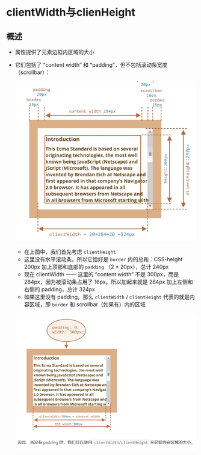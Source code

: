# clientWidth与clienHeight

## 概述

+ 属性提供了元素边框内区域的大小

+ 它们包括了 “content width” 和 “padding”，但不包括滚动条宽度（scrollbar）：

  ![alt text](images/clientWidth与clienHeight.png)

  + 在上图中，我们首先考虑 `clientHeight`
  + 这里没有水平滚动条，所以它恰好是 `border` 内的总和：CSS-height 200px 加上顶部和底部的 `padding` （2 * 20px），总计 240px
  + 现在 clientWidth —— 这里的 “content width” 不是 300px，而是 284px，因为被滚动条占用了 16px。所以加起来就是 284px 加上左侧和右侧的 padding，总计 324px
  + 如果这里没有 padding，那么 `clientWidth` / `clientHeight` 代表的就是内容区域，即 `border` 和 scrollbar（如果有）内的区域

  ![alt text](images/clientWidth没有padding.png)
